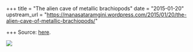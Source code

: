 +++
title = "The alien cave of metallic brachiopods"
date = "2015-01-20"
upstream_url = "https://manasataramgini.wordpress.com/2015/01/20/the-alien-cave-of-metallic-brachiopods/"

+++
Source: [here](https://manasataramgini.wordpress.com/2015/01/20/the-alien-cave-of-metallic-brachiopods/).

[![](https://lh6.googleusercontent.com/-jo53QWHz5M0/VL4BUgdtepI/AAAAAAAADOY/rf3RpqkkLlA/s800/metallic.jpg)](https://picasaweb.google.com/lh/photo/YUN-9J0ug06154n_KdALEtMTjNZETYmyPJy0liipFm0?feat=embedwebsite)
